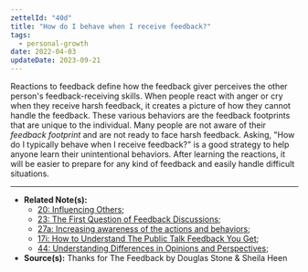 ```yaml
---
zettelId: "40d"
title: "How do I behave when I receive feedback?"
tags:
  - personal-growth
date: 2022-04-03
updateDate: 2023-09-21
---
```


Reactions to feedback define how the feedback giver perceives the other person's feedback-receiving skills. When people react with anger or cry when they receive harsh feedback, it creates a picture of how they cannot handle the feedback. These various behaviors are the feedback footprints that are unique to the individual. Many people are not aware of their *feedback footprint* and are not ready to face harsh feedback. Asking, "How do I typically behave when I receive feedback?" is a good strategy to help anyone learn their unintentional behaviors. After learning the reactions, it will be easier to prepare for any kind of feedback and easily handle difficult situations.

---

- **Related Note(s):**
  - [20: Influencing Others](/notes/20/);
  - [23: The First Question of Feedback Discussions](/notes/23/);
  - [27a: Increasing awareness of the actions and behaviors](/notes/27a/);
  - [17i: How to Understand The Public Talk Feedback You Get](/notes/17i/);
  - [44: Understanding Differences in Opinions and Perspectives](/notes/44/);
- **Source(s):** Thanks for The Feedback by Douglas Stone & Sheila Heen
